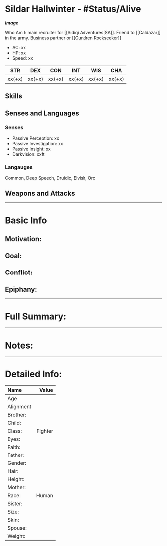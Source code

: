 # Sildar Hallwinter - #Status/Alive 
***Image***

Who Am I: main recruiter for [[Sidiqi Adventures|SA]]. Friend to [[Caldazar]] in the army. Business partner or [[Gundren Rockseeker]]

- AC: xx  
- HP: xx  
- Speed: xx 

| STR | DEX | CON | INT | WIS | CHA|
| ---- | ---- | ---- | ---- | ---- | ---- |
| xx(+x)| xx(+x)| xx(+x)| xx(+x)| xx(+x)| xx(+x)

## Skills

## Senses and Languages
### Senses
- Passive Perception: xx
- Passive Investigation: xx
- Passive Insight: xx
- Darkvision: xxft

### Langauges
Common, Deep Speech, Druidic, Elvish, Orc

## Weapons and Attacks

___
# Basic Info

## Motivation: 

## Goal:

## Conflict:

## Epiphany:

___
# Full Summary:

___
# Notes:

___
# Detailed Info:
Name|Value
:-----|-----:
Age|
Alignment|
Brother:|
Child:|
Class:|Fighter
Eyes:|
Faith:|
Father:|
Gender:|
Hair:|
Height:|
Mother:|
Race:|Human
Sister:|
Size:|
Skin:|
Spouse:|
Weight:|